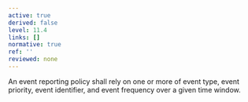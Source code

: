 ```yaml
---
active: true
derived: false
level: 11.4
links: []
normative: true
ref: ''
reviewed: none
---
```


An event reporting policy shall rely on one or more of event type, event priority, event identifier, and event frequency over a given time window.

